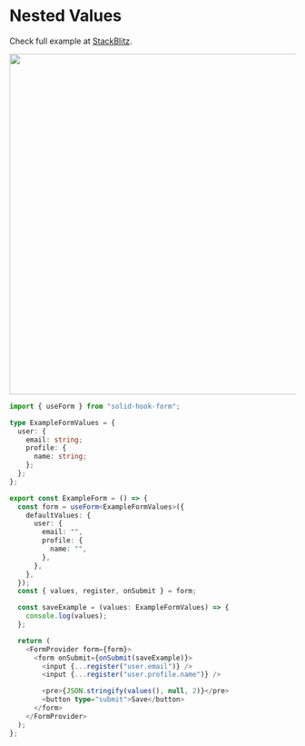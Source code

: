 # Nested Values

Check full example at [StackBlitz](https://stackblitz.com/edit/solidjs-templates-kxtctw2h?file=src%2Fexample_form%2Fexample_form.tsx).

<p align="center">
  <img width="600" src="_images/nested_values.png" />
</p>

```typescript
import { useForm } from "solid-hook-form";

type ExampleFormValues = {
  user: {
    email: string;
    profile: {
      name: string;
    };
  };
};

export const ExampleForm = () => {
  const form = useForm<ExampleFormValues>({
    defaultValues: {
      user: {
        email: "",
        profile: {
          name: "",
        },
      },
    },
  });
  const { values, register, onSubmit } = form;

  const saveExample = (values: ExampleFormValues) => {
    console.log(values);
  };

  return (
    <FormProvider form={form}>
      <form onSubmit={onSubmit(saveExample)}>
        <input {...register("user.email")} />
        <input {...register("user.profile.name")} />

        <pre>{JSON.stringify(values(), null, 2)}</pre>
        <button type="submit">Save</button>
      </form>
    </FormProvider>
  );
};
```
